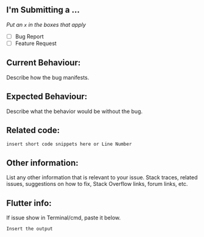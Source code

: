 ## I'm Submitting a ...

_Put an `x` in the boxes that apply_

- [ ] Bug Report
- [ ] Feature Request

## Current Behaviour:

Describe how the bug manifests.

## Expected Behaviour:

Describe what the behavior would be without the bug.

## Related code:

```
insert short code snippets here or Line Number
```

## Other information:

List any other information that is relevant to your issue. Stack traces, related issues, suggestions on how to fix, Stack Overflow links, forum links, etc.

## Flutter info:

If issue show in Terminal/cmd, paste it below.

```
Insert the output
```
